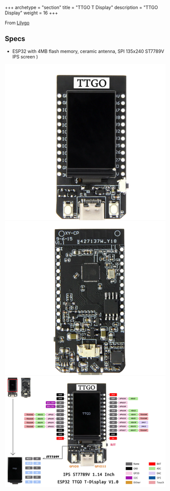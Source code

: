 +++
archetype = "section"
title = "TTGO T Display"
description =  "TTGO  Display"
weight = 16
+++

From [Lilygo](https://github.com/Xinyuan-LilyGO/TTGO-T-Display)

## Specs
* ESP32 with 4MB flash memory, ceramic antenna, SPI 135x240 ST7789V IPS screen )

![image](front.png?width=400px)
![image](back.png?width=400px)
![image](pinout.png?width=400px)



